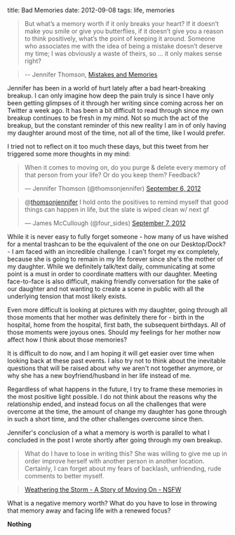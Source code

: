 title: Bad Memories
date: 2012-09-08
tags: life, memories

> But what’s a memory worth if it only breaks your heart? If it doesn’t make you smile or give you butterflies, if it doesn’t give you a reason to think positively, what’s the point of keeping it around. Someone who associates me with the idea of being a mistake doesn’t deserve my time; I was obviously a waste of theirs, so … it only makes sense right?

> -- Jennifer Thomson, [Mistakes and Memories](http://thomsonjennifer.wordpress.com/2012/09/07/mistakes-and-memories/ "Mistakes and Memories | Jennifer Thomson")

Jennifer has been in a world of hurt lately after a bad heart-breaking breakup. I can only imagine how deep the pain truly is since I have only been getting glimpses of it through her writing since coming across her on Twitter a week ago. It has been a bit difficult to read through since my own breakup continues to be fresh in my mind. Not so much the act of the breakup, but the constant reminder of this new reality I am in of only having my daughter around most of the time, not all of the time, like I would prefer. 

I tried not to reflect on it too much these days, but this tweet from her triggered some more thoughts in my mind:
<blockquote class="twitter-tweet tw-align-center"><p>When it comes to moving on, do you purge &amp; delete every memory of that person from your life? Or do you keep them? Feedback?</p>&mdash; Jennifer Thomson (@thomsonjennifer) <a href="https://twitter.com/thomsonjennifer/status/243838934789025794" data-datetime="2012-09-06T22:31:47+00:00">September 6, 2012</a></blockquote>
<script src="//platform.twitter.com/widgets.js" charset="utf-8"></script>

<blockquote class="twitter-tweet tw-align-center" data-in-reply-to="243838934789025794"><p>@<a href="https://twitter.com/thomsonjennifer">thomsonjennifer</a> I hold onto the positives to remind myself that good things can happen in life, but the slate is wiped clean w/ next gf</p>&mdash; James McCullough (@four_sides) <a href="https://twitter.com/four_sides/status/243884914536230913" data-datetime="2012-09-07T01:34:29+00:00">September 7, 2012</a></blockquote>
<script src="//platform.twitter.com/widgets.js" charset="utf-8"></script>

While it is never easy to fully forget someone - how many of us have wished for a mental trashcan to be the equivalent of the one on our Desktop/Dock? - I am faced with an incredible challenge. I can't forget my ex completely, because she is going to remain in my life forever since she's the mother of my daughter. While we definitely talk/text daily, communicating at some point is a must in order to coordinate matters with our daughter. Meeting face-to-face is also difficult, making friendly conversation for the sake of our daughter and not wanting to create a scene in public with all the underlying tension that most likely exists. 

Even more difficult is looking at pictures with my daughter, going through all those moments that her mother was definitely there for - birth in the hospital, home from the hospital, first bath, the subsequent birthdays. All of those moments were joyous ones. Should my feelings for her mother now affect how I think about those memories? 

It is difficult to do now, and I am hoping it will get easier over time when looking back at these past events. I also try not to think about the inevitable questions that will be raised about why we aren't not together anymore, or why she has a new boyfriend/husband in her life instead of me. 

Regardless of what happens in the future, I try to frame these memories in the most positive light possible. I do not think about the reasons why the relationship ended, and instead focus on all the challenges that were overcome at the time, the amount of change my daughter has gone through in such a short time, and the other challenges overcome since then. 

Jennifer's conclusion of a what a memory is worth is parallel to what I concluded in the post I wrote shortly after going through my own breakup. 

> What do I have to lose in writing this? She was willing to give me up in order improve herself with another person in another location. Certainly, I can forget about my fears of backlash, unfriending, rude comments to better myself.

> [Weathering the Storm - A Story of Moving On - NSFW](http://scriptogr.am/foursides/post/weathering-the-storm-a-story-of-moving-on-nsfw "Weathering the Storm - A Story of Moving On")

What is a negative memory worth?
What do you have to lose in throwing that memory away and facing life with a renewed focus?

**Nothing**
